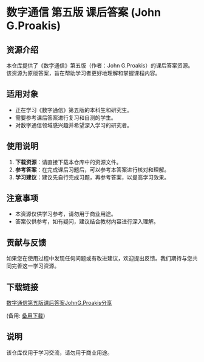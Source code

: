 # 数字通信 第五版 课后答案 (John G.Proakis)

## 资源介绍

本仓库提供了《数字通信》第五版（作者：John G.Proakis）的课后答案资源。该资源为原版答案，旨在帮助学习者更好地理解和掌握课程内容。

## 适用对象

- 正在学习《数字通信》第五版的本科生和研究生。
- 需要参考课后答案进行复习和自测的学生。
- 对数字通信领域感兴趣并希望深入学习的研究者。

## 使用说明

1. **下载资源**：请直接下载本仓库中的资源文件。
2. **参考答案**：在完成课后习题后，可以参考本答案进行核对和理解。
3. **学习建议**：建议先自行完成习题，再参考答案，以提高学习效果。

## 注意事项

- 本资源仅供学习参考，请勿用于商业用途。
- 答案仅供参考，如有疑问，建议结合教材内容进行深入理解。

## 贡献与反馈

如果您在使用过程中发现任何问题或有改进建议，欢迎提出反馈。我们期待与您共同完善这一学习资源。

## 下载链接
[数字通信第五版课后答案JohnG.Proakis分享](https://pan.quark.cn/s/df638bd8c477) 

(备用: [备用下载](https://pan.baidu.com/s/1aDAgGG7tUgMWaBLeGW1Z5Q?pwd=1234))

## 说明

该仓库仅用于学习交流，请勿用于商业用途。
